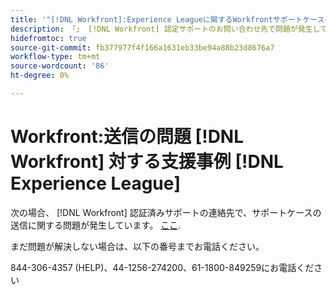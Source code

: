 ```yaml
---
title: '"[!DNL Workfront]:Experience Leagueに関するWorkfrontサポートケースの送信の問題»'
description: 「」 [!DNL Workfront] 認定サポートのお問い合わせ先で問題が発生しています。サポートケースの送信に関しては、以下の番号までお電話ください。お問い合わせいただければ、お手伝いいたします。」
hidefromtoc: true
source-git-commit: fb377977f4f166a1631eb33be94a88b23d8676a7
workflow-type: tm+mt
source-wordcount: '86'
ht-degree: 0%

---
```



# Workfront:送信の問題 [!DNL Workfront] 対する支援事例 [!DNL Experience League]

次の場合、 [!DNL Workfront] 認証済みサポートの連絡先で、サポートケースの送信に関する問題が発生しています。 [ここ](https://workfrontpartners.force.com/one/s/).

まだ問題が解決しない場合は、以下の番号までお電話ください。

844-306-4357 (HELP)、44-1256-274200、61-1800-849259にお電話ください
